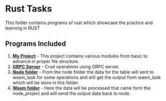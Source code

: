 # Rust Tasks

This folder contains programs of rust which showcase the practice and learning in RUST

## Programs Included

1. **[My Project](my-project/)** - This project contains various modules from basic to advance in proper file structure.
2. **[GRPC Server](grpc_server/)** - Crud operations using GRPC server.
3. **[Node folder](node_project/)** - From the node folder the data for the table will sent to wasm_task for some operations and will get the output from wasm_task which will be store in this folder.
4. **[Wasm folder](wasm_task/)** - Here the data will be processed that came form the node_project and will send the output data back to node.
